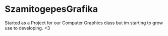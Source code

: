 # SzamitogepesGrafika

Started as a Project for our Computer Graphics class but im starting to grow use to developing.
<3
